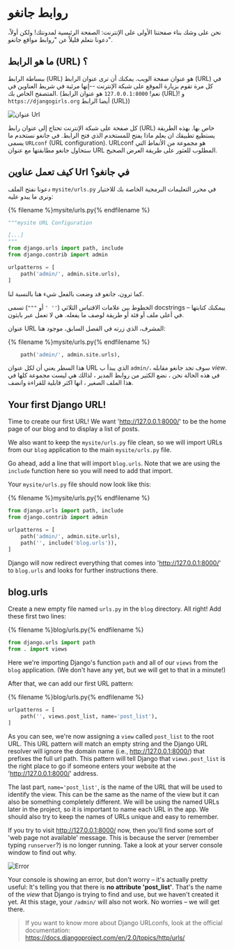 # روابط جانغو

نحن على وشك بناء صفحتنا الأولى على الإنترنت: الصفحة الرئيسية لمدونتك! ولكن أولاً، دعونا نتعلم قليلاً عن "روابط مواقع جانغو".

## ما هو الرابط (URL) ؟

ببساطة الرابط (URL) هو عنوان صفحة الويب. يمكنك أن ترى عنوان الرابط (URL) في كل مرة تقوم بزيارة الموقع على شبكة الإنترنت --إنها مرئية في شريط العناوين في المتصفح الخاص بك. (نعم! `127.0.0.1:8000` هو عنوان الرابط (URL)! و `https://djangogirls.org` أيضا الرابط (URL))

![عنوان Url](images/url.png)

كل صفحة على شبكة الإنترنت تحتاج إلى عنوان رابط (URL) خاص بها. بهذه الطريقة يستطيع تطبيقك ان يعلم ماذا يفتح للمستخدم الذي فتح الرابط. في جانغو نستخدم ما يسمى `URLconf` (URL configuration). URLconf هو مجموعة من الأنماط التي ستحاول جانغو مطابقتها مع عنوان URL المطلوب للعثور على طريقة العرض الصحيح.

## كيف تعمل عناوين Url في جانغو؟

دعونا نفتح الملف `mysite/urls.py` في محرر التعليمات البرمجية الخاصة بك للاختيار ونرى ما يبدو عليه:

{% filename %}mysite/urls.py{% endfilename %}

```python
"""mysite URL Configuration

[...]
"""
from django.urls import path, include
from django.contrib import admin

urlpatterns = [
    path('admin/', admin.site.urls),
]
```

كما ترون، جانغو قد وضعت بالفعل شيء هنا بالنسبة لنا.

الخطوط بين علامات الاقتباس الثلاثي (`'' '` أو `"""`) تسمى docstrings – ييمكنك كتابتها في أعلى ملف أو فئة أو طريقة لوصف ما يفعله. هي لا تعمل عبر بايثون.

عنوان URL المشرف، الذي زرته في الفصل السابق، موجود هنا:

{% filename %}mysite/urls.py{% endfilename %}

```python
    path('admin/', admin.site.urls),
```

هذا السطر يعني أن لكل عنوان URL الذي يبدأ ب `admin/`، سوف تجد جانغو مقابله *view*. في هذه الحالة نحن ، نضع الكثير من روابط المدير ، لذالك هي ليست مجموعة كلها في هذا الملف الصغير ، انها اكثر قابلية للقراءة وانضف.

## Your first Django URL!

Time to create our first URL! We want 'http://127.0.0.1:8000/' to be the home page of our blog and to display a list of posts.

We also want to keep the `mysite/urls.py` file clean, so we will import URLs from our `blog` application to the main `mysite/urls.py` file.

Go ahead, add a line that will import `blog.urls`. Note that we are using the `include` function here so you will need to add that import.

Your `mysite/urls.py` file should now look like this:

{% filename %}mysite/urls.py{% endfilename %}

```python
from django.urls import path, include
from django.contrib import admin

urlpatterns = [
    path('admin/', admin.site.urls),
    path('', include('blog.urls')),
]
```

Django will now redirect everything that comes into 'http://127.0.0.1:8000/' to `blog.urls` and looks for further instructions there.

## blog.urls

Create a new empty file named `urls.py` in the `blog` directory. All right! Add these first two lines:

{% filename %}blog/urls.py{% endfilename %}

```python
from django.urls import path
from . import views
```

Here we're importing Django's function `path` and all of our `views` from the `blog` application. (We don't have any yet, but we will get to that in a minute!)

After that, we can add our first URL pattern:

{% filename %}blog/urls.py{% endfilename %}

```python
urlpatterns = [
    path('', views.post_list, name='post_list'),
]
```

As you can see, we're now assigning a `view` called `post_list` to the root URL. This URL pattern will match an empty string and the Django URL resolver will ignore the domain name (i.e., http://127.0.0.1:8000/) that prefixes the full url path. This pattern will tell Django that `views.post_list` is the right place to go if someone enters your website at the 'http://127.0.0.1:8000/' address.

The last part, `name='post_list'`, is the name of the URL that will be used to identify the view. This can be the same as the name of the view but it can also be something completely different. We will be using the named URLs later in the project, so it is important to name each URL in the app. We should also try to keep the names of URLs unique and easy to remember.

If you try to visit http://127.0.0.1:8000/ now, then you'll find some sort of 'web page not available' message. This is because the server (remember typing `runserver`?) is no longer running. Take a look at your server console window to find out why.

![Error](images/error1.png)

Your console is showing an error, but don't worry – it's actually pretty useful: It's telling you that there is **no attribute 'post_list'**. That's the name of the *view* that Django is trying to find and use, but we haven't created it yet. At this stage, your `/admin/` will also not work. No worries – we will get there.

> If you want to know more about Django URLconfs, look at the official documentation: https://docs.djangoproject.com/en/2.0/topics/http/urls/